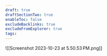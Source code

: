 ```yaml
---
draft: true
draftSectionTwo: true
enableToc: false
excludeBacklinks: true
excludeFromExplorer: true
tags:
---
```

![[Screenshot 2023-10-23 at 5.50.53 PM.png]]